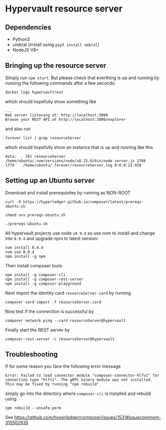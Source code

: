 # Hypervault resource server

## Dependencies

- Python3 
- umbral (install using `pip3 install umbral`)
- NodeJS V8+

## Bringing up the resource server

Simply run ` npm start `. But please check that everthing is up and running by running the following commands after a few seconds: 

```
docker logs hypervaultrest
```

which should hopefully show something like

```
...
Web server listening at: http://localhost:3000
Browse your REST API at http://localhost:3000/explorer
```

and also run 

```
forever list | grep resourceServer
```

which should hopefully show an instance that is up and running like this 

```
data:    [0] resourceServer /home/ubuntu/.nvm/versions/node/v8.15.0/bin/node server.js 1768    1774    /home/ubuntu/.forever/resourceServer.log 0:0:0:21.928
```

## Setting up an Ubuntu server

Download and install prerequisites by running as NON-ROOT

```
curl -O https://hyperledger.github.io/composer/latest/prereqs-ubuntu.sh

chmod u+x prereqs-ubuntu.sh

./prereqs-ubuntu.sh
```

All hypervault projects use node `v8.9.4` so use nvm to install and change into `8.9.4` and upgrade npm to latest version:

```
nvm install 8.9.4
nvm use 8.9.4
npm install -g npm
```

Then install composer tools

```
npm install -g composer-cli
npm install -g composer-rest-server
npm install -g composer-playground
```

Next import the identity card `resourceServer.card` by running 

```
composer card import -f resourceServer.card
```

Now test if the connection is successful by 

```
composer network ping --card resourceServer@hypervault
```

Finally start the REST server by 

```
composer-rest-server -c resourceServer@hypervault
```

## Troubleshooting

If for some reason you face the following error message

```
Error: Failed to load connector module "composer-connector-hlfv1" for connection type "hlfv1". The gRPC binary module was not installed. This may be fixed by running "npm rebuild"
```

simply go into the directory where `composer-cli` is installed and rebuild using 

```
npm rebuild --unsafe-perm
```

See https://github.com/hyperledger/composer/issues/1531#issuecomment-315502935